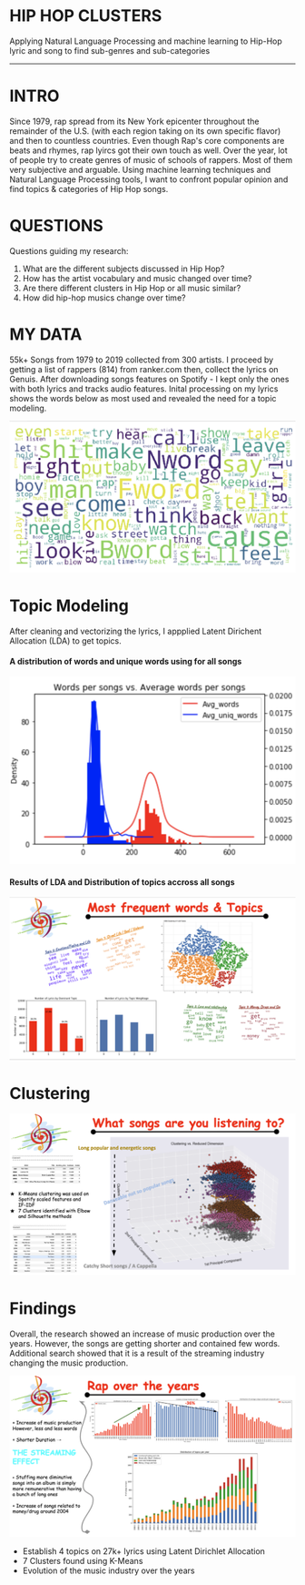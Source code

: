 # HIP HOP CLUSTERS
Applying Natural Language Processing and machine learning to Hip-Hop lyric and song to find sub-genres and sub-categories
________________________________________________________________________________________________________________

# INTRO

Since 1979, rap spread from its New York epicenter throughout the remainder of the U.S. (with each region taking on its own specific flavor) and then to countless countries. Even though Rap's core components are beats and rhymes, rap lyircs got their own touch as well. Over the year, lot of people try to create genres of music of schools of rappers. Most of them very subjective and arguable. Using machine learning techniques and Natural Language Processing tools, I want to confront popular opinion and find topics & categories of Hip Hop songs.


# QUESTIONS
Questions guiding my research:

1. What are the different subjects discussed in Hip Hop?
2. How has the artist vocabulary and music changed over time?
3. Are there different clusters in Hip Hop or all music similar?
4. How did hip-hop musics change over time?

# MY DATA
55k+ Songs from 1979 to 2019 collected from 300 artists. I proceed by getting a list of rappers (814) from ranker.com then, collect the lyrics on Genuis.
After downloading songs features on Spotify - I kept only the ones with both lyrics and tracks audio features. Inital processing on my lyrics shows the words below as most used and revealed the need for a topic modeling.

![word cloud](Pics-Graphs/wordcloud_all_lyrics.png)

# Topic Modeling
After cleaning and vectorizing the lyrics, I appplied Latent Dirichent Allocation (LDA) to get topics.

#### A distribution of words and unique words using for all songs
![wordsvsunique](Pics-Graphs/wordsvsuniq.png)

#### Results of LDA and Distribution of topics accross all songs
![from slide](Pics-Graphs/freq_words_topics.png)

# Clustering
![Cluster Slide](Pics-Graphs/Clustering.png)

# Findings
Overall, the research showed an increase of music production over the years. However, the songs are getting shorter and contained few words. 
Additional search showed that it is a result of the streaming industry changing the music production.

![slide_evolution_hip_hop](Pics-Graphs/Evolution_Hip_Hop.png)

- Establish 4 topics on 27k+ lyrics using Latent Dirichlet Allocation
- 7 Clusters found using K-Means
- Evolution of the music industry over the years



